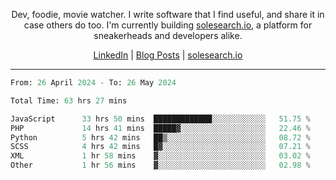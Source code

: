 <p align="center">Dev, foodie, movie watcher. I write software that I find useful, and share it in case others do too. I'm currently building <a href="https://solesearch.io">solesearch.io</a>, a platform for sneakerheads and developers alike.</p>
<p align="center">
  <a href="https://www.linkedin.com/in/peter-rauscher">LinkedIn</a>
  |
  <a href="https://dev.to/peterrauscher">Blog Posts</a>
  |
  <a href="https://solesearch.io">solesearch.io</a>
</p>
<hr/>
<!--START_SECTION:waka-->

```python
From: 26 April 2024 - To: 26 May 2024

Total Time: 63 hrs 27 mins

JavaScript      33 hrs 50 mins  █████████████░░░░░░░░░░░░   51.75 %
PHP             14 hrs 41 mins  █████▓░░░░░░░░░░░░░░░░░░░   22.46 %
Python          5 hrs 42 mins   ██▒░░░░░░░░░░░░░░░░░░░░░░   08.72 %
SCSS            4 hrs 42 mins   █▓░░░░░░░░░░░░░░░░░░░░░░░   07.21 %
XML             1 hr 58 mins    ▓░░░░░░░░░░░░░░░░░░░░░░░░   03.02 %
Other           1 hr 56 mins    ▓░░░░░░░░░░░░░░░░░░░░░░░░   02.98 %
```

<!--END_SECTION:waka-->
